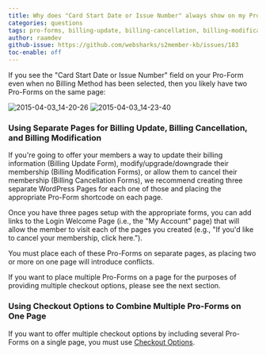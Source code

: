 ```yaml
---
title: Why does "Card Start Date or Issue Number" always show on my Pro-Form?
categories: questions
tags: pro-forms, billing-update, billing-cancellation, billing-modification
author: raamdev
github-issue: https://github.com/websharks/s2member-kb/issues/183
toc-enable: off
---
```


If you see the "Card Start Date or Issue Number" field on your Pro-Form even when no Billing Method has been selected, then you likely have two Pro-Forms on the same page:

![2015-04-03_14-20-26](https://cloud.githubusercontent.com/assets/53005/6986756/78b6791a-da0e-11e4-8d15-8ca4417c06ff.png)
![2015-04-03_14-23-40](https://cloud.githubusercontent.com/assets/53005/6986764/7b1ae1fa-da0e-11e4-90a6-938a6a83e093.png)

### Using Separate Pages for Billing Update, Billing Cancellation, and Billing Modification

If you're going to offer your members a way to update their billing information (Billing Update Form), modify/upgrade/downgrade their membership (Billing Modification Forms), or allow them to cancel their membership (Billing Cancellation Forms), we recommend creating three separate WordPress Pages for each one of those and placing the appropriate Pro-Form shortcode on each page. 

Once you have three pages setup with the appropriate forms, you can add links to the Login Welcome Page (i.e., the "My Account" page) that will allow the member to visit each of the pages you created (e.g., "If you'd like to cancel your membership, click here.").

You must place each of these Pro-Forms on separate pages, as placing two or more on one page will introduce conflicts.

If you want to place multiple Pro-Forms on a page for the purposes of providing multiple checkout options, please see the next section.

### Using Checkout Options to Combine Multiple Pro-Forms on One Page

If you want to offer multiple checkout options by including several Pro-Forms on a single page, you must use [Checkout Options](http://s2member.com/kb-article/how-do-i-display-multiple-checkout-options/).